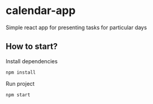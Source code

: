 # calendar-app
Simple react app for presenting tasks for particular days

## How to start?

Install dependencies
```
npm install
```

Run project
```
npm start
```
